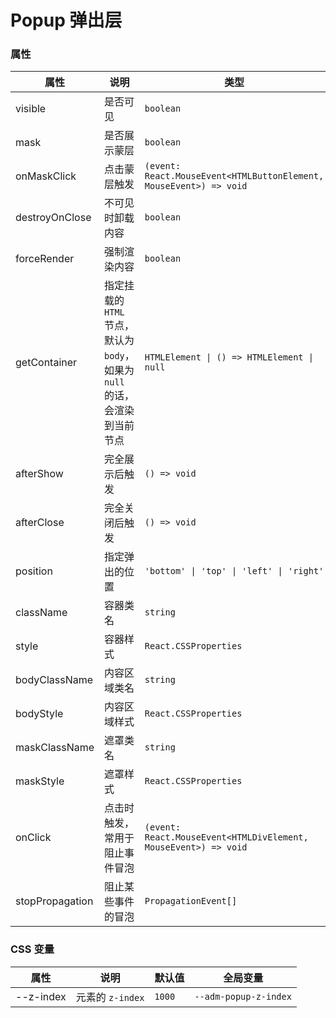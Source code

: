 # Popup 弹出层

<code src="./demos/demo1.tsx"></code>

<code src="./demos/demo2.tsx"></code>

### 属性

| 属性            | 说明                                                                        | 类型                                                               | 默认值          |
| --------------- | --------------------------------------------------------------------------- | ------------------------------------------------------------------ | --------------- |
| visible         | 是否可见                                                                    | `boolean`                                                          | `false`         |
| mask            | 是否展示蒙层                                                                | `boolean`                                                          | `true`          |
| onMaskClick     | 点击蒙层触发                                                                | `(event: React.MouseEvent<HTMLButtonElement, MouseEvent>) => void` | -               |
| destroyOnClose  | 不可见时卸载内容                                                            | `boolean`                                                          | `false`         |
| forceRender     | 强制渲染内容                                                                | `boolean`                                                          | `false`         |
| getContainer    | 指定挂载的 `HTML` 节点，默认为 `body`，如果为 `null` 的话，会渲染到当前节点 | `HTMLElement \| () => HTMLElement \| null`                         | `document.body` |
| afterShow       | 完全展示后触发                                                              | `() => void`                                                       | -               |
| afterClose      | 完全关闭后触发                                                              | `() => void`                                                       | -               |
| position        | 指定弹出的位置                                                              | `'bottom' \| 'top' \| 'left' \| 'right'`                           | `'bottom'`      |
| className       | 容器类名                                                                    | `string`                                                           | -               |
| style           | 容器样式                                                                    | `React.CSSProperties`                                              | -               |
| bodyClassName   | 内容区域类名                                                                | `string`                                                           | -               |
| bodyStyle       | 内容区域样式                                                                | `React.CSSProperties`                                              | -               |
| maskClassName   | 遮罩类名                                                                    | `string`                                                           | -               |
| maskStyle       | 遮罩样式                                                                    | `React.CSSProperties`                                              | -               |
| onClick         | 点击时触发，常用于阻止事件冒泡                                              | `(event: React.MouseEvent<HTMLDivElement, MouseEvent>) => void`    | -               |
| stopPropagation | 阻止某些事件的冒泡                                                          | `PropagationEvent[]`                                               | `['click']`     |

### CSS 变量

| 属性      | 说明             | 默认值 | 全局变量              |
| --------- | ---------------- | ------ | --------------------- |
| --z-index | 元素的 `z-index` | `1000` | `--adm-popup-z-index` |
